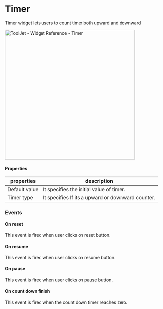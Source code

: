 # Timer

Timer widget lets users to count timer both upward and downward

<img class="screenshot-full" src="/img/widgets/timer/timer.gif" alt="ToolJet - Widget Reference - Timer" height="420"/>

#### Properties

| properties      | description |
| ----------- | ----------- |
| Default value |  It specifies the initial value of timer.|
| Timer type |  It specifies If its a upward or downward counter.|

### Events

#### On reset
This event is fired when user clicks on reset button.
#### On resume
This event is fired when user clicks on resume button.
#### On pause
This event is fired when user clicks on pause button.
#### On count down finish
This event is fired when the count down timer reaches zero.